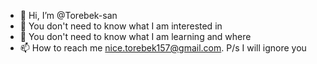 - 👋 Hi, I’m @Torebek-san
- 👀 You don't need to know what I am interested in
- 🌱 You don't need to know what I am learning and where
- 📫 How to reach me nice.torebek157@gmail.com. P/s I will ignore you

<!---
Torebek-san/Torebek-san is a ✨ special ✨ repository because its `README.md` (this file) appears on your GitHub profile.
You can click the Preview link to take a look at your changes.
--->
